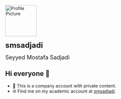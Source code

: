 <p align="left">
  <a href="https://github.com/smsadjadi-veca">
    <img src="https://github.com/smsadjadi-veca.png" width="100" height="100" alt="Profile Picture">
  </a>
</p>

<p align="left">
  <a href="https://github.com/smsadjadi-veca" style="text-decoration: none;">
    <strong><font size="5">smsadjadi</font></strong>
  </a>
</p>

<p align="left">
  <a href="https://github.com/smsadjadi-veca" style="text-decoration: none;">
    <font size="4">Seyyed Mostafa Sadjadi</font>
  </a>
</p>



## Hi everyone 👋

- 🔭 This is a company account with private content.
- 🌐 Find me on my academic account at [smsadjadi](https://github.com/smsadjadi).

<!--
**smsadjadi-veca/smsadjadi-veca** is a ✨ _special_ ✨ repository because its `README.md` (this file) appears on your GitHub profile.

Here are some ideas to get you started:

- 🔭 I’m currently working on ...
- 🌱 I’m currently learning ...
- 👯 I’m looking to collaborate on ...
- 🤔 I’m looking for help with ...
- 💬 Ask me about ...
- 📫 How to reach me: ...
- 😄 Pronouns: ...
- ⚡ Fun fact: ...
-->
